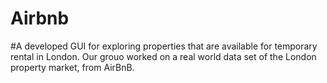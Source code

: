 # Airbnb
#A developed GUI for exploring properties that are available for temporary rental
in London. Our grouo worked on a real world data set of the London property market, from
AirBnB.
